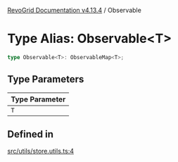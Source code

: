 [RevoGrid Documentation v4.13.4](README.md) / Observable

# Type Alias: Observable\<T\>

```ts
type Observable<T>: ObservableMap<T>;
```

## Type Parameters

| Type Parameter |
| ------ |
| `T` |

## Defined in

[src/utils/store.utils.ts:4](https://github.com/revolist/revogrid/blob/325e86c31155d90566dec588c08b121b0ae7657a/src/utils/store.utils.ts#L4)
